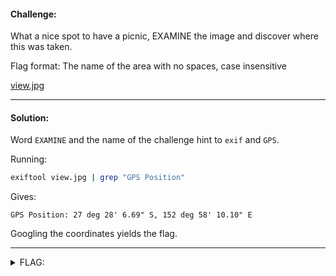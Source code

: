#### Challenge:

What a nice spot to have a picnic, EXAMINE the image and discover where this was taken.

Flag format: The name of the area with no spaces, case insensitive

[view.jpg](./view.jpg ":ignore")

---

#### Solution:

Word `EXAMINE` and the name of the challenge hint to `exif` and `GPS`.

Running:

```bash
exiftool view.jpg | grep "GPS Position"
```

Gives:

```text
GPS Position: 27 deg 28' 6.69" S, 152 deg 58' 10.10" E
```

Googling the coordinates yields the flag.

---

<details><summary>FLAG:</summary>

```
HoopPine
```

</details>
<br/>
